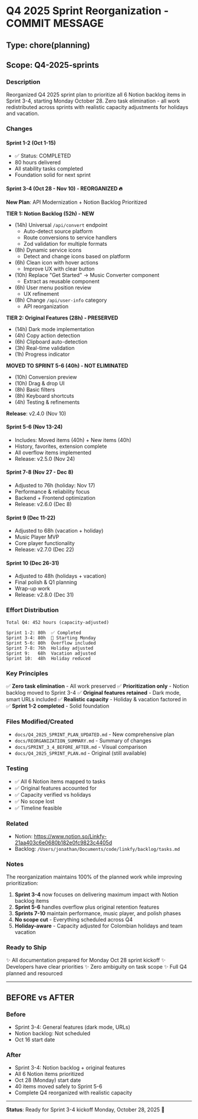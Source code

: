 # Q4 2025 Sprint Reorganization - COMMIT MESSAGE

## Type: chore(planning)
## Scope: Q4-2025-sprints

### Description

Reorganized Q4 2025 sprint plan to prioritize all 6 Notion backlog items in Sprint 3-4, 
starting Monday October 28. Zero task elimination - all work redistributed across sprints 
with realistic capacity adjustments for holidays and vacation.

### Changes

#### Sprint 1-2 (Oct 1-15)
- ✅ Status: COMPLETED
- 80 hours delivered
- All stability tasks completed
- Foundation solid for next sprint

#### Sprint 3-4 (Oct 28 - Nov 10) - REORGANIZED 🔥
**New Plan**: API Modernization + Notion Backlog Prioritized

**TIER 1: Notion Backlog (52h) - NEW**
- (14h) Universal `/api/convert` endpoint
  - Auto-detect source platform
  - Route conversions to service handlers
  - Zod validation for multiple formats
- (8h) Dynamic service icons
  - Detect and change icons based on platform
- (6h) Clean icon with hover actions
  - Improve UX with clear button
- (10h) Replace "Get Started" → Music Converter component
  - Extract as reusable component
- (6h) User menu position review
  - UX refinement
- (8h) Change `/api/user-info` category
  - API reorganization

**TIER 2: Original Features (28h) - PRESERVED**
- (14h) Dark mode implementation
- (4h) Copy action detection
- (6h) Clipboard auto-detection
- (3h) Real-time validation
- (1h) Progress indicator

**MOVED TO SPRINT 5-6 (40h) - NOT ELIMINATED**
- (10h) Conversion preview
- (10h) Drag & drop UI
- (8h) Basic filters
- (8h) Keyboard shortcuts
- (4h) Testing & refinements

**Release**: v2.4.0 (Nov 10)

#### Sprint 5-6 (Nov 13-24)
- Includes: Moved items (40h) + New items (40h)
- History, favorites, extension complete
- All overflow items implemented
- Release: v2.5.0 (Nov 24)

#### Sprint 7-8 (Nov 27 - Dec 8)
- Adjusted to 76h (holiday: Nov 17)
- Performance & reliability focus
- Backend + Frontend optimization
- Release: v2.6.0 (Dec 8)

#### Sprint 9 (Dec 11-22)
- Adjusted to 68h (vacation + holiday)
- Music Player MVP
- Core player functionality
- Release: v2.7.0 (Dec 22)

#### Sprint 10 (Dec 26-31)
- Adjusted to 48h (holidays + vacation)
- Final polish & Q1 planning
- Wrap-up work
- Release: v2.8.0 (Dec 31)

### Effort Distribution

```
Total Q4: 452 hours (capacity-adjusted)

Sprint 1-2: 80h  ✅ Completed
Sprint 3-4: 80h  🚀 Starting Monday
Sprint 5-6: 80h  Overflow included
Sprint 7-8: 76h  Holiday adjusted
Sprint 9:   68h  Vacation adjusted
Sprint 10:  48h  Holiday reduced
```

### Key Principles

✅ **Zero task elimination** - All work preserved
✅ **Prioritization only** - Notion backlog moved to Sprint 3-4
✅ **Original features retained** - Dark mode, smart URLs included
✅ **Realistic capacity** - Holiday & vacation factored in
✅ **Sprint 1-2 completed** - Solid foundation

### Files Modified/Created

- `docs/Q4_2025_SPRINT_PLAN_UPDATED.md` - New comprehensive plan
- `docs/REORGANIZATION_SUMMARY.md` - Summary of changes
- `docs/SPRINT_3_4_BEFORE_AFTER.md` - Visual comparison
- `docs/Q4_2025_SPRINT_PLAN.md` - Original (still available)

### Testing

- ✅ All 6 Notion items mapped to tasks
- ✅ Original features accounted for
- ✅ Capacity verified vs holidays
- ✅ No scope lost
- ✅ Timeline feasible

### Related

- Notion: https://www.notion.so/Linkfy-21aa403c6e0680b182e0fc9823c4405d
- Backlog: `/Users/jonathan/Documents/code/linkfy/backlog/tasks.md`

### Notes

The reorganization maintains 100% of the planned work while improving prioritization:

1. **Sprint 3-4** now focuses on delivering maximum impact with Notion backlog items
2. **Sprint 5-6** handles overflow plus original retention features
3. **Sprints 7-10** maintain performance, music player, and polish phases
4. **No scope cut** - Everything scheduled across Q4
5. **Holiday-aware** - Capacity adjusted for Colombian holidays and team vacation

### Ready to Ship

✨ All documentation prepared for Monday Oct 28 sprint kickoff
✨ Developers have clear priorities
✨ Zero ambiguity on task scope
✨ Full Q4 planned and resourced

---

## BEFORE vs AFTER

### Before
- Sprint 3-4: General features (dark mode, URLs)
- Notion backlog: Not scheduled
- Oct 16 start date

### After
- Sprint 3-4: Notion backlog + original features
- All 6 Notion items prioritized
- Oct 28 (Monday) start date
- 40 items moved safely to Sprint 5-6
- Complete Q4 reorganized with realistic capacity

---

**Status**: Ready for Sprint 3-4 kickoff Monday, October 28, 2025 🚀

